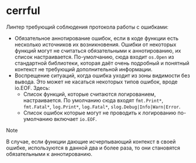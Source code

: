 # cerrful
Линтер требующий соблюдения протокола работы с ошибками:

- Обязательное аннотирование ошибок, если в коде функции есть несколько источников их возникновения. Ошибки от некоторых функций могут не считаться обязательными к аннотированию, их список настраивается. По-умолчанию, сюда входит `os.Open` из стандартной библиотеки, которая даёт очень подробный и понятный контекст не требующий дополнительной информации. 
- Воспрещение ситуаций, когда ошибка уходит из зоны видимости без вывода. Это может не касаться некоторых типов ошибок, вроде io.EOF. Здесь:
  - Список функций, которые считаются логированием, настраивается. По умолчанию сюда входят `fmt.Print*`, `fmt.Fatal*`, `log.Print*`, `log.Fatal*`, `slog.Debug|Info|Warn|Error`.
  - Список ошибок которые могут не проводить к логированию по-умолчанию включает `io.EOF`.

> [!NOTE]
> В случае, если функции дающие исчерпывающий контекст в своей ошибке, используются в данной два и более раза, то они становятся обязательными к аннотированию.

